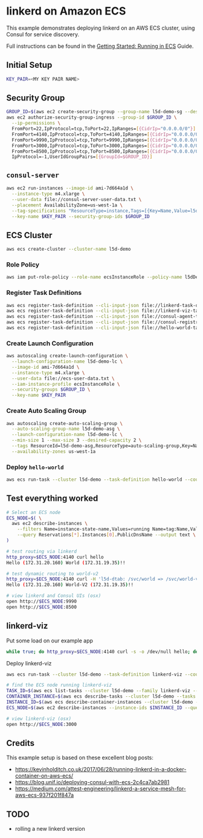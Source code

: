 # linkerd on Amazon ECS

This example demonstrates deploying linkerd on an AWS ECS cluster, using Consul
for service discovery.

Full instructions can be found in the
[Getting Started: Running in ECS](https://linkerd.io/getting-started/ecs/)
Guide.

## Initial Setup

```bash
KEY_PAIR=<MY KEY PAIR NAME>
```

## Security Group

```bash
GROUP_ID=$(aws ec2 create-security-group --group-name l5d-demo-sg --description "Linkerd Demo" | jq -r .GroupId)
aws ec2 authorize-security-group-ingress --group-id $GROUP_ID \
  --ip-permissions \
  FromPort=22,IpProtocol=tcp,ToPort=22,IpRanges=[{CidrIp="0.0.0.0/0"}] \
  FromPort=4140,IpProtocol=tcp,ToPort=4140,IpRanges=[{CidrIp="0.0.0.0/0"}] \
  FromPort=9990,IpProtocol=tcp,ToPort=9990,IpRanges=[{CidrIp="0.0.0.0/0"}] \
  FromPort=3000,IpProtocol=tcp,ToPort=3000,IpRanges=[{CidrIp="0.0.0.0/0"}] \
  FromPort=8500,IpProtocol=tcp,ToPort=8500,IpRanges=[{CidrIp="0.0.0.0/0"}] \
  IpProtocol=-1,UserIdGroupPairs=[{GroupId=$GROUP_ID}]
```

## `consul-server`

```bash
aws ec2 run-instances --image-id ami-7d664a1d \
  --instance-type m4.xlarge \
  --user-data file://consul-server-user-data.txt \
  --placement AvailabilityZone=us-west-1a \
  --tag-specifications "ResourceType=instance,Tags=[{Key=Name,Value=l5d-demo-consul-server}]" \
  --key-name $KEY_PAIR --security-group-ids $GROUP_ID
```

## ECS Cluster

```bash
aws ecs create-cluster --cluster-name l5d-demo
```

### Role Policy

```bash
aws iam put-role-policy --role-name ecsInstanceRole --policy-name l5dDemoPolicy --policy-document file://ecs-role-policy.json
```

### Register Task Definitions

```bash
aws ecs register-task-definition --cli-input-json file://linkerd-task-definition.json
aws ecs register-task-definition --cli-input-json file://linkerd-viz-task-definition.json
aws ecs register-task-definition --cli-input-json file://consul-agent-task-definition.json
aws ecs register-task-definition --cli-input-json file://consul-registrator-task-definition.json
aws ecs register-task-definition --cli-input-json file://hello-world-task-definition.json
```

### Create Launch Configuration

```bash
aws autoscaling create-launch-configuration \
  --launch-configuration-name l5d-demo-lc \
  --image-id ami-7d664a1d \
  --instance-type m4.xlarge \
  --user-data file://ecs-user-data.txt \
  --iam-instance-profile ecsInstanceRole \
  --security-groups $GROUP_ID \
  --key-name $KEY_PAIR
```

### Create Auto Scaling Group

```bash
aws autoscaling create-auto-scaling-group \
  --auto-scaling-group-name l5d-demo-asg \
  --launch-configuration-name l5d-demo-lc \
  --min-size 1 --max-size 3 --desired-capacity 2 \
  --tags ResourceId=l5d-demo-asg,ResourceType=auto-scaling-group,Key=Name,Value=l5d-demo-ecs,PropagateAtLaunch=true \
  --availability-zones us-west-1a
```

### Deploy `hello-world`

```bash
aws ecs run-task --cluster l5d-demo --task-definition hello-world --count 2
```

## Test everything worked

```bash
# Select an ECS node
ECS_NODE=$( \
  aws ec2 describe-instances \
    --filters Name=instance-state-name,Values=running Name=tag:Name,Values=l5d-demo-ecs \
    --query Reservations[*].Instances[0].PublicDnsName --output text \
)

# test routing via linkerd
http_proxy=$ECS_NODE:4140 curl hello
Hello (172.31.20.160) World (172.31.19.35)!!

# test dynamic routing to world-v2
http_proxy=$ECS_NODE:4140 curl -H 'l5d-dtab: /svc/world => /svc/world-v2' hello
Hello (172.31.20.160) World-V2 (172.31.19.35)!!

# view linkerd and Consul UIs (osx)
open http://$ECS_NODE:9990
open http://$ECS_NODE:8500
```

## linkerd-viz

Put some load on our example app

```bash
while true; do http_proxy=$ECS_NODE:4140 curl -s -o /dev/null hello; done
```

Deploy linkerd-viz

```bash
aws ecs run-task --cluster l5d-demo --task-definition linkerd-viz --count 1

# find the ECS node running linkerd-viz
TASK_ID=$(aws ecs list-tasks --cluster l5d-demo --family linkerd-viz --desired-status RUNNING --query taskArns[0] --output text)
CONTAINER_INSTANCE=$(aws ecs describe-tasks --cluster l5d-demo --tasks $TASK_ID --query tasks[0].containerInstanceArn --output text)
INSTANCE_ID=$(aws ecs describe-container-instances --cluster l5d-demo --container-instances $CONTAINER_INSTANCE --query containerInstances[0].ec2InstanceId --output text)
ECS_NODE=$(aws ec2 describe-instances --instance-ids $INSTANCE_ID --query Reservations[*].Instances[0].PublicDnsName --output text)

# view linkerd-viz (osx)
open http://$ECS_NODE:3000
```

## Credits

This example setup is based on these excellent blog posts:

  - https://kevinholditch.co.uk/2017/06/28/running-linkerd-in-a-docker-container-on-aws-ecs/
  - https://blog.unif.io/deploying-consul-with-ecs-2c4ca7ab2981
  - https://medium.com/attest-engineering/linkerd-a-service-mesh-for-aws-ecs-937f201f847a

## TODO

- rolling a new linkerd version
